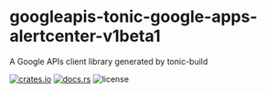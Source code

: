 # googleapis-tonic-google-apps-alertcenter-v1beta1

A Google APIs client library generated by tonic-build

[![crates.io](https://img.shields.io/crates/v/googleapis-tonic-google-apps-alertcenter-v1beta1)](https://crates.io/crates/googleapis-tonic-google-apps-alertcenter-v1beta1)
[![docs.rs](https://img.shields.io/docsrs/googleapis-tonic-google-apps-alertcenter-v1beta1)](https://docs.rs/googleapis-tonic-google-apps-alertcenter-v1beta1)
![license](https://img.shields.io/crates/l/googleapis-tonic-google-apps-alertcenter-v1beta1)
